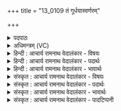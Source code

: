 +++
title = "13_0109 तं गूर्धयास्वर्णरम्"

+++
<details><summary>पदपाठः</summary>

त꣢म्। गू꣣र्धय। स्व꣢꣯र्णरम्। स्वः꣢꣯। न꣣रम्। देवा꣡सः꣢। दे꣣व꣢म्। अ꣣रति꣢म्। द꣣धन्विरे। देवत्रा꣢। ह꣣व्य꣢म्। ऊ꣣हिषे। १०९।
</details>

<details><summary>अधिमन्त्रम् (VC)</summary>

- अग्निः
- सौभरि: काण्व:
- उष्णिक्
- ऋषभः
- आग्नेयं काण्डम्
</details>

<details><summary>हिन्दी : आचार्य रामनाथ वेदालंकार - विषयः</summary>

अगले मन्त्र में परमात्मा की अर्चना के लिए प्रेरणा की गयी है।
</details>

<details><summary>हिन्दी : आचार्य रामनाथ वेदालंकार - पदार्थः</summary>

पदार्थान्वय -  हे मनुष्य ! तू (तम्) उस प्रसिद्ध, (स्वर्णरम्) मोक्ष के आनन्द को प्राप्त करानेवाले परमात्मा-रूप अग्नि की (गूर्धय) आराधना कर, जिस (देवम्) तेज से देदीप्यमान तथा तेज से प्रदीप्त करनेवाले, (अरतिम्) सर्वान्तर्यामी, पुरुषार्थ में प्रेरित करनेवाले, पाप आदि के संहारक परमात्मा-रूप अग्नि को (देवासः) विद्वान् लोग (दधन्विरे) अपने अन्तःकरण में धारण करते हैं। अब परमात्माग्नि को सम्बोधन करते हैं—हे परमात्माग्ने ! आप (देवत्रा) विद्वानों में (हव्यम्) दातव्य बल को (ऊहिषे) प्राप्त कराते हो ॥३॥
</details>

<details><summary>हिन्दी : आचार्य रामनाथ वेदालंकार - भावार्थः</summary>

भावार्थ -  मनीषी लोग जिस देवाधिदेव, जगत् की रचना करनेहारे जगदीश्वर की आराधना करके धर्म, अर्थ, काम, मोक्ष आदि के सुख को प्राप्त करते हैं, उसकी सभी जन उपासना क्यों न करें? ॥३॥
</details>

<details><summary>संस्कृत : आचार्य रामनाथ वेदालंकार - विषयः</summary>

अथ परमात्मार्चनाय प्रेरयति।
</details>

<details><summary>संस्कृत : आचार्य रामनाथ वेदालंकार - पदार्थः</summary>

पदार्थान्वय -  हे मानव ! त्वम् (तम्) प्रसिद्धम् (स्वर्णरम्२) मोक्षानन्दस्य प्रापयितारम् परमात्माग्निम्। स्वः मोक्षादिसुखं नृणाति प्रापयतीति स्वर्णरः तम्। स्वः इति सुखनाम। नॄ नये क्र्यादिः। (गूर्धय) अर्च। गूर्धयतिः अर्चतिकर्मा। निघं० ३।१४। संहितायाम् अन्येषामपि दृश्यते।’ अ० ६।३।१३७ इति दीर्घः। यम् (देवम्) तेजसा दीप्तं दीपयितारं च (अरतिम्३) सर्वान्तर्यामिनम्, पुरुषार्थे प्रेरकम्, पापादिसंहारकम् परमात्माग्निम्। ऋच्छति व्याप्नोति सर्वत्र, अर्पयति प्रेरयति पुरुषार्थे, ऋणोति हिनस्ति पापादिकं वा यः सः अरतिः। ऋ गतिप्रापणयोः इति, ऋ हिंसायाम् इति वा धातोः ‘बहिवस्यर्तिभ्यश्चित्।’ उ० ४।६० इत्यनेन अतिः प्रत्ययः। (देवासः) देवाः विद्वांसः (दधन्विरे) स्वान्तःकरणे धारयन्ति। डुधाञ् धारणपोषणयोः धातोर्द्विविकरणत्वे छान्दसं रूपमिदम्। यद्वा धन्वतिः गतिकर्मा। निघं० २।१४। तस्य लडर्थे लिटि रूपम्। व्यत्ययेनात्मनेपदम्। अथ परमात्माग्निः सम्बोध्यते—हे परमात्माग्ने ! त्वम् (देवत्रा) देवेषु विद्वत्सु। ‘देवमनुष्यपुरुषपुरुमर्त्येभ्यो द्वितीयासप्तम्योर्बहुलम्।’ अ० ५।४।५६ इति सप्तम्यर्थे त्रा प्रत्ययः। (हव्यम्) दातव्यं बलम् (ऊहिषे) वहसि। अत्र वह प्रापणे धातोः कालसामान्ये लिट्, मध्यमैकवचने रूपम्। तिङ्स्वरः ॥३॥
</details>

<details><summary>संस्कृत : आचार्य रामनाथ वेदालंकार - भावार्थः</summary>

भावार्थ -  मनीषिणो जना यं देवाधिदेवं जगत्स्रष्टारं जगदीश्वरमाराध्य धर्मार्थकाममोक्षादिसुखं प्राप्नुवन्ति, स सर्वैरेव जनैः कुतो नोपासनीयः ॥३॥
</details>

<details><summary>संस्कृत : आचार्य रामनाथ वेदालंकार - पादटिप्पनी</summary>

टिप्पनी -   १. ऋ० ८।१९।१, हव्यमूहिषे इत्यत्र हव्यमोहिरे इति पाठः। साम० १६८७। २. स्वर्णरं सर्वस्य नेतारम्। स्वः शब्दः सर्वशब्दपर्यायः। अपि वा स्वर्गस्य नेतारम्—इति भ०। स्वर्णरं सर्वस्य नेतारं, सर्वैः यजमानैः कर्मादौ नेतव्यं वा, अथवा स्वर्गं प्रति हविषां नेतारम्—इति सा०। स्वः, लुप्तोपमम् इदं द्रष्टव्यम्, स्वरिव आदित्यमिवेत्यर्थः, नरं नराकारम्—इति वि०। स्वः, नरम् इति पृथक् पदद्वयमिति पदकृत्पाठात् स्वरश्रुतेश्च स्पष्टमवगम्यते, विवरणकारश्चैवमेव व्याचष्टे—इति सत्यव्रतसामश्रमी। तत्तु चिन्त्यम्, उपलब्धपदपाठपुस्तकेषु समस्तपदत्वेनैव प्रदर्शितत्वात्। ऋग्वेदपदकारेणापि सर्वत्र स्व॑र्णरम् इति पदं स्वः॑ऽनरम् इति समस्तपदत्वेनैव निरूपितम्, सायणादिभिश्च तथैव व्याख्यातम्। समस्तपदत्वेन स्वीकृते सति स्वरोऽपि संगच्छत एव। स्वर् इति न्यङ्स्वरौ स्वरितौ इति स्वरितम्, तत्पुरुषेऽव्ययपूर्वपदप्रकृतिस्वरः। ३. अरतिम् अलं मतिम् पर्याप्तमतिं सर्वज्ञमित्यर्थः। अथवा देवान् यजमानांश्च प्रति गन्तारम्—इति वि०।
</details>
